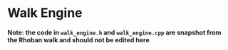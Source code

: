 # Walk Engine

**Note: the code in `walk_engine.h` and `walk_engine.cpp` are snapshot from the Rhoban walk and
should not be edited here**